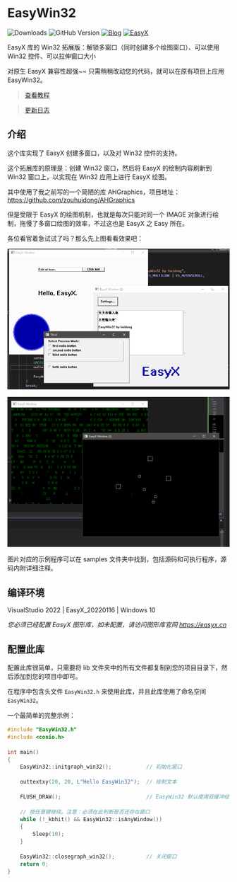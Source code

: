 # EasyWin32
![Downloads](https://img.shields.io/github/downloads/zouhuidong/EasyWin32/total)
![GitHub Version](https://img.shields.io/github/v/release/zouhuidong/EasyWin32)
[![Blog](https://img.shields.io/badge/blog-huidong.xyz-green.svg)](http://huidong.xyz)
[![EasyX](https://img.shields.io/badge/graphics-EasyX-orange.svg)](https://easyx.cn)

EasyX 库的 Win32 拓展版：解锁多窗口（同时创建多个绘图窗口）、可以使用 Win32 控件、可以拉伸窗口大小

对原生 EasyX 兼容性超强~~ 只需稍稍改动您的代码，就可以在原有项目上应用 EasyWin32。

> [查看教程](./Tutorial.md)

> [更新日志](./Changelog.md)

## 介绍

这个库实现了 EasyX 创建多窗口，以及对 Win32 控件的支持。

这个拓展库的原理是：创建 Win32 窗口，然后将 EasyX 的绘制内容刷新到 Win32 窗口上，以实现在 Win32 应用上进行 EasyX 绘图。

其中使用了我之前写的一个简陋的库 AHGraphics，项目地址：https://github.com/zouhuidong/AHGraphics

但是受限于 EasyX 的绘图机制，也就是每次只能对同一个 IMAGE 对象进行绘制，拖慢了多窗口绘图的效率，不过这也是 EasyX 之 Easy 所在。

各位看官着急试试了吗？那么先上图看看效果吧：

![示例图片](./screenshot/2.png)

![示例图片](./screenshot/3.png)

图片对应的示例程序可以在 samples 文件夹中找到，包括源码和可执行程序，源码内附详细注释。

## 编译环境

VisualStudio 2022 | EasyX_20220116 | Windows 10

*您必须已经配置 EasyX 图形库，如未配置，请访问图形库官网 https://easyx.cn*

## 配置此库

配置此库很简单，只需要将 lib 文件夹中的所有文件都复制到您的项目目录下，然后添加到您的项目中即可。

在程序中包含头文件 `EasyWin32.h` 来使用此库，并且此库使用了命名空间 `EasyWin32`。

一个最简单的完整示例：
```cpp
#include "EasyWin32.h"
#include <conio.h>

int main()
{
	EasyWin32::initgraph_win32();			// 初始化窗口

	outtextxy(20, 20, L"Hello EasyWin32");	// 绘制文本

	FLUSH_DRAW();							// EasyWin32 默认使用双缓冲绘图，此处输出绘图缓冲

	// 按任意键继续。注意：必须在此判断是否还存在窗口
	while (!_kbhit() && EasyWin32::isAnyWindow())
	{
		Sleep(10);
	}

	EasyWin32::closegraph_win32();			// 关闭窗口
	return 0;
}
```
